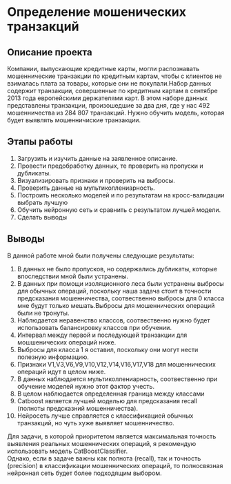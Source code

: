 # Определение мошенических транзакций  
## Описание проекта  
Компании, выпускающие кредитные карты, могли распознавать мошеннические транзакции по кредитным картам, чтобы с клиентов не взималась плата за товары, которые они не покупали.Набор данных содержит транзакции, совершенные по кредитным картам в сентябре 2013 года европейскими держателями карт.
В этом наборе данных представлены транзакции, произошедшие за два дня, где у нас 492 мошенничества из 284 807 транзакций.
Нужно обучить модель, которая будет выявлять мошенничиские транзакции.  
## Этапы работы  
1. Загрузить и изучить данные на заявленное описание.   
2. Провести предобработку данных, те проверить на пропуски и дубликаты.  
3. Визуализировать признаки и проверить на выбросы.  
4. Проверить данные на мультиколлениарность.  
5. Построить несколько моделей и по результатам на кросс-валидации выбрать лучшую  
6. Обучить нейронную сеть и сравнить с результатом лучшей модели.  
7. Сделать выводы  
## Выводы  
В данной работе мной были получены следующие результаты:  
1. В данных не было пропусков, но содержались дубликаты, которые впоследствии мной были устранены.
2. В данных при помощи изоляционного леса были устранены выбросы для обычных операций, поскольку наша задача стоит в точности предсказания мошенничества, соотвественно выбросы для 0 класса мне будут только мешать.Выбросы для мошеннических операций были не тронуты.  
3. Наблюдается неравенство классов, соотвественно нужно будет использовать балансировку классов при обучении.
4. Интервал между первой и последующей транзакции для мошшенических операций ниже.  
5. Выбросы для класса 1 я оставил, поскольку они могут нести полезную информацию.
6. Признаки V1,V3,V6,V9,V10,V12,V14,V16,V17,V18 для мошеннических операций идут в целом ниже.
7. В данных наблюдается мультиколлениарность, соотвественно при обучение моделей нужно этот фактор учесть.
8. В целом наблюдается определенная граница между классами
9. Catboost является лучшей моделью для предсказания recall (полноты предсказний мошенничества).
10. Нейросеть лучше справляется с классификацией обычных транзакций, но чуть хуже выявляет мошенничество.

Для задачи, в которой приоритетом является максимальная точность выявления реальных мошеннических операций, я рекомендую использовать модель CatBoostClassifier.  
Однако, если в задаче важны как полнота (recall), так и точность (precision) в классификации мошеннических операций, то полносвязная нейронная сеть будет более подходящим выбором.